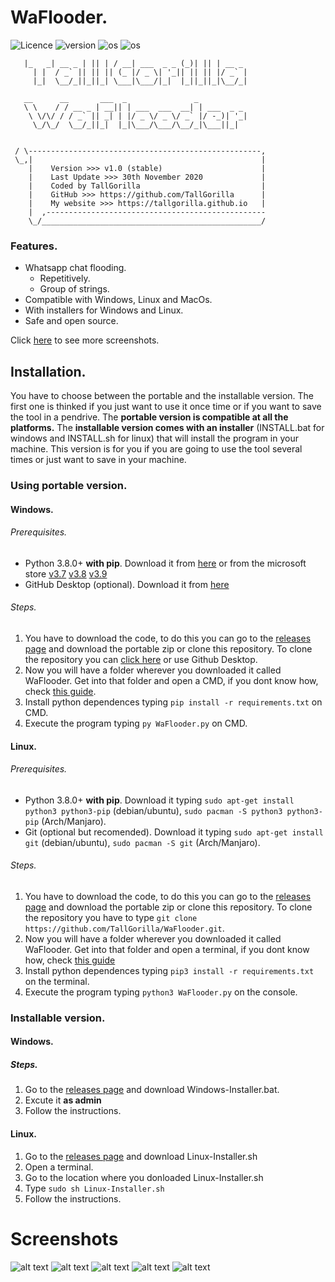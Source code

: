 # WaFlooder.
![Licence](https://img.shields.io/github/license/TallGorilla/WaFlooder)
![version](https://img.shields.io/static/v1?label=version&message=v1.0-stable&color=brightgreen)
![os](https://img.shields.io/static/v1?label=os%20support&message=linux&color=blue)
![os](https://img.shields.io/static/v1?label=os%20support&message=windows&color=blue)
```
   |_   _| __ _ | || | / __| ___  _ _ (_)| || | __ _ 
     | |  / _` || || || (_ |/ _ \| '_|| || || |/ _` |
     |_|  \__/_||_||_| \___|\___/|_|  |_||_||_|\__/_|
                                                  
   __      __       ___  _               _           
   \ \    / / __ _ | __|| | ___  ___  __| | ___  _ _ 
    \ \/\/ / / _` || _| | |/ _ \/ _ \/ _` |/ -_)| '_|
     \_/\_/  \__/_||_|  |_|\___/\___/\__/_|\___||_|  


 / \----------------------------------------------------, 
 \_,|                                                   |   
    |    Version >>> v1.0 (stable)                      | 
    |    Last Update >>> 30th November 2020             |
    |    Coded by TallGorilla                           |
    |    GitHub >>> https://github.com/TallGorilla      |
    |    My website >>> https://tallgorilla.github.io   |
    |  ,-------------------------------------------------
    \_/_________________________________________________/ 
```
### Features.

- Whatsapp chat flooding.
   - Repetitively.
   - Group of strings.
- Compatible with Windows, Linux and MacOs.
- With installers for Windows and Linux.
- Safe and open source.

Click <a href="https://TallGorilla/WaFlooder/Screenshots">here</a> to see more screenshots.
## Installation.
You have to choose between the portable and the installable version. The first one is thinked if you just want to use it once time or if you want to save the tool in a pendrive. The <b>portable version is compatible at all the platforms.</b> 
The <b>installable version comes with an installer</b> (INSTALL.bat for windows and INSTALL.sh for linux) that will install the program in your machine. This version is for you if you are going to use the tool several times or just want to save in your machine.

### Using portable version.

#### Windows.
###### Prerequisites.
- Python 3.8.0+ <b>with pip</b>. Download it from <a href="https://www.python.org/downloads/windows/">here</a> or from the microsoft store <a href="https://www.microsoft.com/en-us/p/python-37/9nj46sx7x90p?activetab=pivot:overviewtab">v3.7</a> <a href="https://www.microsoft.com/en-us/p/python-37/9nj46sx7x90p?activetab=pivot:overviewtab">v3.8</a> <a href="https://www.microsoft.com/en-us/p/python-39/9p7qfqmjrfp7?activetab=pivot:overviewtab">v3.9</a>
- GitHub Desktop (optional). Download it from <a href="https://desktop.github.com/">here</a>

###### Steps.
1. You have to download the code, to do this you can go to the <a href="https://github.com/TallGorilla/WaFlooder/releases">releases page</a> and download the portable zip or clone this repository. To clone the repository you can <a href="https://github.com/TallGorilla/WaFlooder/archive/main.zip">click here</a> or use Github Desktop.
2. Now you will have a folder wherever you downloaded it called WaFlooder. Get into that folder and open a CMD, if you dont know how, check <a href="">this guide</a>.
3. Install python dependences typing `pip install -r requirements.txt` on CMD.
4. Execute the program typing `py WaFlooder.py` on CMD.

#### Linux.
###### Prerequisites.
- Python 3.8.0+ <b>with pip</b>. Download it typing `sudo apt-get install python3 python3-pip` (debian/ubuntu), `sudo pacman -S python3 python3-pip` (Arch/Manjaro).
- Git (optional but recomended). Download it typing `sudo apt-get install git` (debian/ubuntu), `sudo pacman -S git` (Arch/Manjaro). 

###### Steps.
1. You have to download the code, to do this you can go to the <a href="https://github.com/TallGorilla/WaFlooder/releases">releases page</a> and download the portable zip or clone this repository. To clone the repository you have to type `git clone https://github.com/TallGorilla/WaFlooder.git`.
2. Now you will have a folder wherever you downloaded it called WaFlooder. Get into that folder and open a terminal, if you dont know how, check <a href="">this guide</a>
3. Install python dependences typing `pip3 install -r requirements.txt` on the terminal.
4. Execute the program typing `python3 WaFlooder.py` on the console.

### Installable version.
#### Windows.
##### Steps.
1. Go to the <a href="https://github.com/TallGorilla/WaFlooder/releases">releases page</a> and download Windows-Installer.bat.
2. Excute it <b>as admin</b>
3. Follow the instructions.
#### Linux.
1. Go to the <a href="https://github.com/TallGorilla/WaFlooder/releases">releases page</a> and download Linux-Installer.sh
2. Open a terminal.
3. Go to the location where you donloaded Linux-Installer.sh
4. Type `sudo sh Linux-Installer.sh`
5. Follow the instructions.



# Screenshots
![alt text](https://github.com/TallGorilla/WaFlooder/blob/master/screenshots/screenshot1.png?raw=true)
![alt text](https://github.com/TallGorilla/WaFlooder/blob/maste/screenshots/screenshot2.jpg?raw=true)
![alt text](https://github.com/TallGorilla/WaFlooder/blob/maste/screenshots/screenshot3.jpg?raw=true)
![alt text](https://github.com/TallGorilla/WaFlooder/blob/maste/screenshots/screenshot4.jpg?raw=true)
![alt text](https://github.com/TallGorilla/WaFlooder/blob/maste/screenshots/screenshot5.jpg?raw=true)
